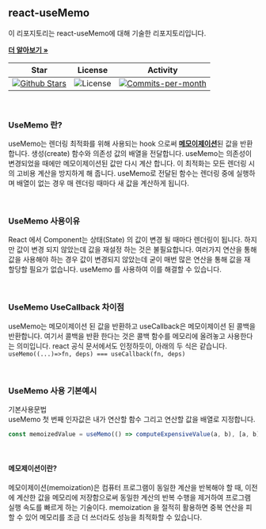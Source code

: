 ## react-useMemo

이 리포지토리는 react-useMemo에 대해 기술한 리포지토리입니다. <br />

<a href="https://github.com/devncore/devncore"><strong>더 알아보기 »</strong></a>
 
| Star | License | Activity |
|:----:|:-------:|:--------:|
| <a href="https://github.com/devncore/docs/stargazers"><img src="https://img.shields.io/github/stars/devncore/docs" alt="Github Stars"></a> | <img src="https://img.shields.io/github/license/devncore/docs" alt="License"> | <a href="https://github.com/devncore/docs/pulse"><img src="https://img.shields.io/github/commit-activity/m/devncore/docs" alt="Commits-per-month"></a> |

<br />

### UseMemo 란?
useMemo는 렌더링 최적화를 위해 사용되는 hook 으로써 [**메모이제이션**](#메모제이션이란)된 값을 반환합니다.
생성(create) 함수와 의존성 값의 배열을 전달합니다. useMemo는 의존성이 변경되었을 때에만 메모이제이션된 값만 다시 계산 합니다. 이 최적화는 모든 렌더링 시의 고비용 계산을 방지하게 해 줍니다.
useMemo로 전달된 함수는 렌더링 중에 실행하며 배열이 없는 경우 매 렌더링 때마다 새 값을 계산하게 됩니다.

<br />

### UseMemo 사용이유
React 에서 Component는 상태(State) 의 값이 변경 될 때마다 렌더링이 됩니다.
하지만 값이 변경 되지 않았는데 값을 재설정 하는 것은 불필요합니다.
여러가지 연산을 통해 값을 사용해야 하는 경우 값이 변경되지 않았는데 굳이 매번 많은 연산을 통해 값을 재 할당할 필요가 없습니다.
useMemo 를 사용하여 이를 해결할 수 있습니다.
 
<br />
 
### UseMemo UseCallback 차이점
useMemo는 메모이제이션 된 값을 반환하고 useCallback은 메모이제이션 된 콜백을 반환합니다. 여기서 콜백을 반환 한다는 것은 콜백 함수를 메모리에 올려놓고 사용한다는 의미입니다.
react 공식 문서에서도 인정하듯이, 아래의 두 식은 같습니다.    
`useMemo((...)=>fn, deps) === useCallback(fn, deps)`

<br />

### UseMemo 사용 기본예시
기본사용문법 <br />
useMemo 첫 번째 인자값은 내가 연산할 함수 그리고 연산할 값을 배열로 지정합니다.

```javascript
const memoizedValue = useMemo(() => computeExpensiveValue(a, b), [a, b]);
```

<br />
 
#### 메모제이션이란?
메모이제이션(memoization)은 컴퓨터 프로그램이 동일한 계산을 반복해야 할 때, 이전에 계산한 값을 메모리에 저장함으로써 동일한 계산의 반복 수행을 제거하여 프로그램 실행 속도를 빠르게 하는 기술이다.
memoization 을 절적히 활용하면 중복 연산을 피할 수 있어 메모리를 조금 더 쓰더라도 성능을 최적화할 수 있습니다.




